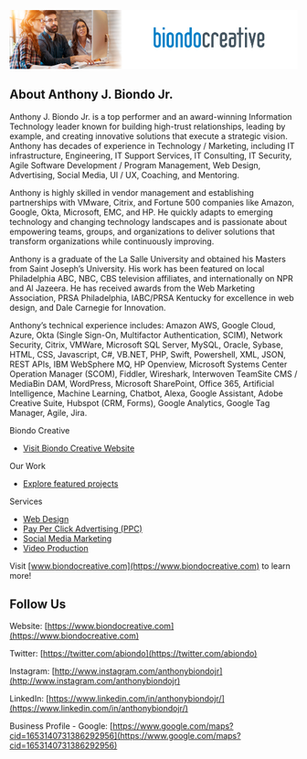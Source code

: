 ![Web Design at Biondo Creative](https://github.com/biondocreative/biondocreative/blob/main/biondo-creative-indeed-header.jpg) 

## About Anthony J. Biondo Jr.

Anthony J. Biondo Jr. is a top performer and an award-winning Information Technology leader known for building high-trust relationships, leading by example, and creating innovative solutions that execute a strategic vision. Anthony has decades of experience in Technology / Marketing, including IT infrastructure, Engineering, IT Support Services, IT Consulting, IT Security, Agile Software Development / Program Management, Web Design, Advertising, Social Media, UI / UX, Coaching, and Mentoring.  

Anthony is highly skilled in vendor management and establishing partnerships with VMware, Citrix, and Fortune 500 companies like Amazon, Google, Okta, Microsoft, EMC, and HP. He quickly adapts to emerging technology and changing technology landscapes and is passionate about empowering teams, groups, and organizations to deliver solutions that transform organizations while continuously improving. 

Anthony is a graduate of the La Salle University and obtained his Masters from Saint Joseph’s University. His work has been featured on local Philadelphia ABC, NBC, CBS television affiliates, and internationally on NPR and Al Jazeera. He has received awards from the Web Marketing Association, PRSA Philadelphia, IABC/PRSA Kentucky for excellence in web design, and Dale Carnegie for Innovation.

Anthony’s technical experience includes: Amazon AWS, Google Cloud, Azure, Okta (Single Sign-On, Multifactor Authentication, SCIM), Network Security, Citrix, VMWare, Microsoft SQL Server, MySQL, Oracle, Sybase, HTML, CSS, Javascript, C#, VB.NET, PHP, Swift, Powershell, XML, JSON, REST APIs, IBM WebSphere MQ, HP Openview, Microsoft Systems Center Operation Manager (SCOM), Fiddler, Wireshark, Interwoven TeamSite CMS / MediaBin DAM, WordPress, Microsoft SharePoint, Office 365, Artificial Intelligence, Machine Learning, Chatbot, Alexa, Google Assistant, Adobe Creative Suite, Hubspot (CRM, Forms), Google Analytics, Google Tag Manager, Agile, Jira.

Biondo Creative
* [Visit Biondo Creative Website](https://www.biondocreative.com/case-studies/)

Our Work
* [Explore featured projects](https://www.biondocreative.com/case-studies/)

Services
* [Web Design](https://www.biondocreative.com/services/web-design/)
* [Pay Per Click Advertising (PPC)](https://www.biondocreative.com/services/pay-per-click/)
* [Social Media Marketing](https://www.biondocreative.com/services/social-media/)
* [Video Production](https://www.biondocreative.com/services/video-production/)

Visit [www.biondocreative.com](https://www.biondocreative.com) to learn more!

## Follow Us
Website: [https://www.biondocreative.com](https://www.biondocreative.com)

Twitter: [https://twitter.com/abiondo](https://twitter.com/abiondo)

Instagram: [http://www.instagram.com/anthonybiondojr](http://www.instagram.com/anthonybiondojr)

LinkedIn: [https://www.linkedin.com/in/anthonybiondojr/](https://www.linkedin.com/in/anthonybiondojr/)

Business Profile - Google: [https://www.google.com/maps?cid=1653140731386292956](https://www.google.com/maps?cid=1653140731386292956)


<!--
**anthonybiondojr/anthonybiondojr** is a ✨ _special_ ✨ repository because its `README.md` (this file) appears on your GitHub profile.

Here are some ideas to get you started:

- 🔭 I’m currently working on ...
- 🌱 I’m currently learning ...
- 👯 I’m looking to collaborate on ...
- 🤔 I’m looking for help with ...
- 💬 Ask me about ...
- 📫 How to reach me: ...
- 😄 Pronouns: ...
- ⚡ Fun fact: ...
-->
